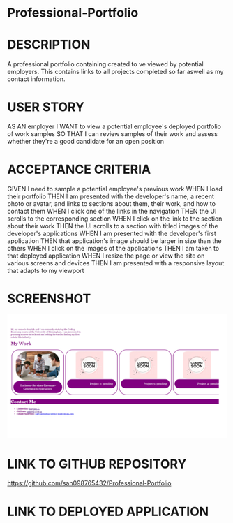 # Professional-Portfolio

# DESCRIPTION
A professional portfolio containing created to ve viewed by potential employers. This contains links to all projects completed so far aswell as my contact information.


# USER STORY
AS AN employer
I WANT to view a potential employee's deployed portfolio of work samples
SO THAT I can review samples of their work and assess whether they're a good candidate for an open position

# ACCEPTANCE CRITERIA

GIVEN I need to sample a potential employee's previous work
WHEN I load their portfolio
THEN I am presented with the developer's name, a recent photo or avatar, and links to sections about them, their work, and how to contact them
WHEN I click one of the links in the navigation
THEN the UI scrolls to the corresponding section
WHEN I click on the link to the section about their work
THEN the UI scrolls to a section with titled images of the developer's applications 
WHEN I am presented with the developer's first application 
THEN that application's image should be larger in size than the others
WHEN I click on the images of the applications
THEN I am taken to that deployed application
WHEN I resize the page or view the site on various screens and devices
THEN I am presented with a responsive layout that adapts to my viewport

# SCREENSHOT

<img src= "SCREENSHOT.png" >


# LINK TO GITHUB REPOSITORY
https://github.com/san098765432/Professional-Portfolio 

# LINK TO DEPLOYED APPLICATION


